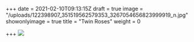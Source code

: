 +++
date = 2021-02-10T09:13:15Z
draft = true
image = "/uploads/122398907_351519562579353_3267054656823999919_n.jpg"
showonlyimage = true
title = "Twin Roses"
weight = 0

+++
![](/uploads/122398907_351519562579353_3267054656823999919_n.jpg)